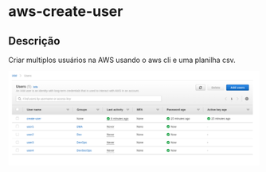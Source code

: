 # aws-create-user

## Descrição
Criar multiplos usuários na AWS usando o aws cli e uma planilha csv.

![alt text](./img/users-created.png)
